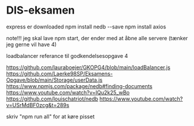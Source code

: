 # DIS-eksamen
 
express er downloaded
npm install nedb --save 
npm install axios

note!!! jeg skal lave npm start, der ender med at åbne alle servere (tænker jeg gerne vil have 4)


loadbalancer referance til godkendelsesopgave 4

https://github.com/lauraboejer/GKOPG4/blob/main/loadBalancer.js
https://github.com/Laerke98SP/Eksamens-Opgave/blob/main/Storage/userData.js
https://www.npmjs.com/package/nedb#finding-documents
https://www.youtube.com/watch?v=IQu2k25_wBo
https://github.com/louischatriot/nedb
https://www.youtube.com/watch?v=USrMdBF0zcg&t=289s

skriv "npm run all" for at køre pisset